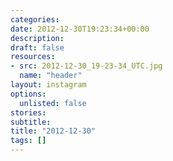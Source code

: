 ```yaml
---
categories:
date: 2012-12-30T19:23:34+00:00
description:
draft: false
resources:
- src: 2012-12-30_19-23-34_UTC.jpg
  name: "header"
layout: instagram
options:
  unlisted: false
stories:
subtitle:
title: "2012-12-30"
tags: []
---
```


 
